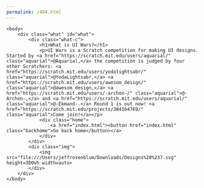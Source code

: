 ```yaml
---
permalink: /404.html
---
```


<!DOCTYPE html>
<html>
    <head>
        <meta charset="UTF-8">
        <title>About UI Wars</title>
        <link href=about.css rel="stylesheet" type="text/css">
        <link href="https://fonts.googleapis.com/css2?family=Alata&display=swap" rel="stylesheet">
    </head>

    <body>
        <div class="what" id="what">
            <div class="what-c">
                <h1>What is UI Wars?</h1>
                <p>UI Wars is a Scratch competition for making UI designs. Started by <a href="https://scratch.mit.edu/users/aquarial/" class="aquarial">@Aquarial,</a> the competition is judged by four other Scratchers: <a href="https://scratch.mit.edu/users/yodalightsabr/" class="aquarial">@YodaLightsabr,</a> <a href="https://scratch.mit.edu/users/awesom_design/" class="aquarial">@awesom_design,</a> <a href="https://scratch.mit.edu/users/-archon-/" class="aquarial">@-Archon-,</a> and <a href="https://scratch.mit.edu/users/aquarial/" class="aquarial">@-Ekmand-.</a> Round 1 is out now! <a href="https://scratch.mit.edu/projects/384164769/" class="aquarial">Come join!</a></p>
                <div class="home">
                    <a href="index.html"><button href="index.html" class="backhome">Go back home</button></a>
                </div>
            </div>
            <div class="img">
                <img src="file:///Users/jeffrosenblum/Downloads/Designs%20%237.svg" height=300vh width=auto>
            </div>
        </div>
    </body>
</html>
